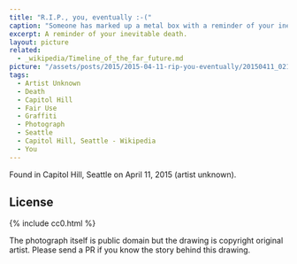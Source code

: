 ```yaml
---
title: "R.I.P., you, eventually :-("
caption: "Someone has marked up a metal box with a reminder of your inevitable death."
excerpt: A reminder of your inevitable death.
layout: picture
related:
  - _wikipedia/Timeline_of_the_far_future.md
picture: "/assets/posts/2015/2015-04-11-rip-you-eventually/20150411_021116556_iOS.jpg"
tags:
  - Artist Unknown
  - Death
  - Capitol Hill
  - Fair Use
  - Graffiti
  - Photograph
  - Seattle
  - Capitol Hill, Seattle - Wikipedia
  - You
---
```


Found in Capitol Hill, Seattle on April 11, 2015 (artist unknown).

## License

{% include cc0.html %} 

The photograph itself is public domain but the drawing is copyright original artist. Please send a PR if you know the story behind this drawing.